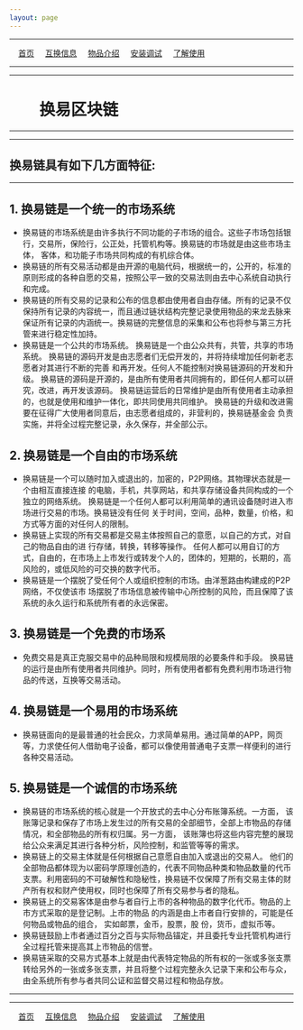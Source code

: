 ```yaml
---
layout: page
---
```

---

&#160;&#160;&#160; [首页](https://ubarterchain.github.io/) &#160;&#160;&#160; [互换信息](/info/) &#160;&#160;&#160; [物品介绍](/list/) &#160;&#160;&#160;  [安装调试](/install/) &#160;&#160;&#160;  [了解使用](/learn/) 

---
---

# &#160;&#160;&#160; &#160;&#160;&#160; 换易区块链 #

---
---

##  换易链具有如下几方面特征: ##

---

## 1. 换易链是一个统一的市场系统 ## 
- 换易链的市场系统是由许多执行不同功能的子市场的组合。这些子市场包括银行，交易所，保险行，公正处，托管机构等。换易链的市场就是由这些市场主体， 客体，和功能子市场共同构成的有机综合体。
- 换易链的所有交易活动都是由开源的电脑代码，根据统一的，公开的，标准的原则形成的各种自愿的交易，按照公平一致的交易法则由去中心系统自动执行和完成。
- 换易链的所有交易的记录和公布的信息都由使用者自由存储。所有的记录不仅保持所有记录的内容统一，而且通过链状结构完整记录使用物品的来龙去脉来保证所有记录的内涵统一。换易链的完整信息的采集和公布也将参与第三方托管来进行稳定性加持。
- 换易链是一个公共的市场系统。 换易链是一个由公众共有，共管，共享的市场系统。 换易链的源码开发是由志愿者们无偿开发的，并将持续增加任何新老志愿者对其进行不断的完善 和再开发。任何人不能控制对换易链源码的开发和升级。 换易链的源码是开源的，是由所有使用者共同拥有的，即任何人都可以研究，改进，再开发该源码。 换易链运营后的日常维护是由所有使用者主动承担的，也就是使用和维护一体化，即共同使用共同维护。 换易链的升级和改进需要在征得广大使用者同意后，由志愿者组成的，非营利的，换易链基金会 负责实施，并将全过程完整记录，永久保存，并全部公示。
## 2. 换易链是一个自由的市场系统 ##
- 换易链是一个可以随时加入或退出的，加密的，P2P网络。其物理状态就是一个由相互直接连接 的电脑，手机，共享网站，和共享存储设备共同构成的一个独立的网络系统。 换易链是一个任何人都可以利用简单的通讯设备随时进入市场进行交易的市场。换易链没有任何 关于时间，空间，品种，数量，价格，和方式等方面的对任何人的限制。 
- 换易链上实现的所有交易都是交易主体按照自己的意愿，以自己的方式，对自己的物品自由的进 行存储，转换，转移等操作。 任何人都可以用自订的方式，自由的，在市场上上市发行或转发个人的，团体的，短期的，长期的，高风险的，或低风险的可交换的数字代币。
- 换易链是一个摆脱了受任何个人或组织控制的市场。由洋葱路由构建成的P2P网络，不仅使该市 场摆脱了市场信息被传输中心所控制的风险，而且保障了该系统的永久运行和系统所有者的永远保密。
## 3. 换易链是一个免费的市场系 ##
- 免费交易是真正克服交易中的品种局限和规模局限的必要条件和手段。 换易链的运行是由所有使用者共同维护。同时，所有使用者都有免费利用市场进行物品的传送，互换等交易活动。
## 4. 换易链是一个易用的市场系统 ##
- 换易链面向的是最普通的社会民众，力求简单易用。通过简单的APP，网页等，力求使任何人借助电子设备，都可以像使用普通电子支票一样便利的进行各种交易活动。
## 5. 换易链是一个诚信的市场系统 ##
- 换易链的市场系统的核心就是一个开放式的去中心分布账簿系统。一方面， 该账簿记录和保存了市场上发生过的所有交易的全部细节，全部上市物品的存储情况，和全部物品的所有权归属。另一方面， 该账簿也将这些内容完整的展现给公众来满足其进行各种分析，风险控制，和监管等等的需求。 
- 换易链上的交易主体就是任何根据自己意愿自由加入或退出的交易人。 他们的全部物品都体现为以密码学原理创造的，代表不同物品种类和物品数量的代币支票。利用密码的不可破解性和隐秘性，换易链不仅保障了所有交易主体的财产所有权和财产使用权，同时也保障了所有交易参与者的隐私。
- 换易链上的交易客体是由参与者自行上市的各种物品的数字化代币。物品的上市方式采取的是登记制。上市的物品 的内涵是由上市者自行安排的，可能是任何物品或物品的组合， 实如邮票，金币，股票，股 份，货币，虚拟币等。
- 换易链鼓励上市者通过百分之百与实际物品锚定，并且委托专业托管机构进行全过程托管来提高其上市物品的信誉。
- 换易链采取的交易方式基本上就是由代表特定物品的所有权的一张或多张支票转给另外的一张或多张支票，并且将整个过程完整永久记录下来和公布与众，由全系统所有参与者共同公证和监督交易过程和物品存放。

---
---

&#160;&#160;&#160; [首页](https://ubarterchain.github.io/) &#160;&#160;&#160; [互换信息](/info/) &#160;&#160;&#160; [物品介绍](/list/) &#160;&#160;&#160;  [安装调试](/install/) &#160;&#160;&#160;  [了解使用](/learn/)  
